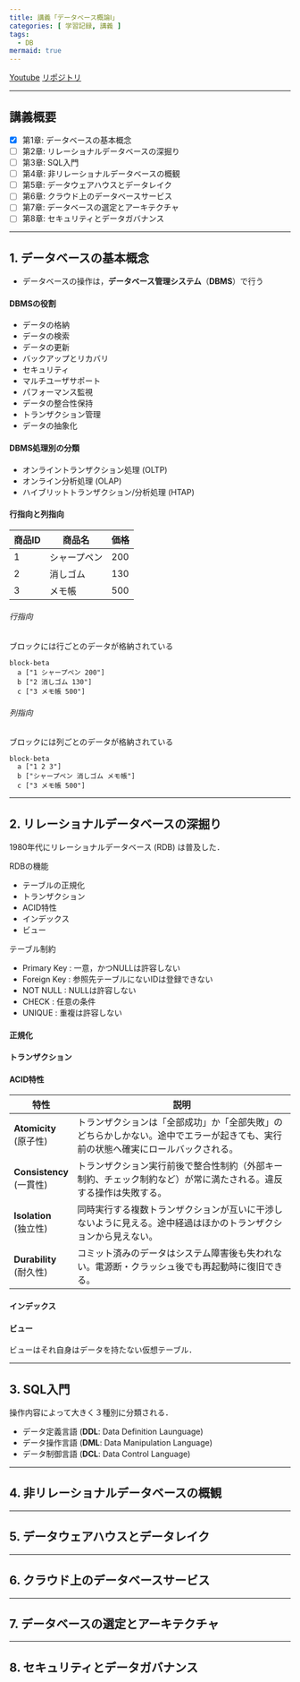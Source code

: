 ```yaml
---
title: 講義「データベース概論Ⅰ」
categories: [ 学習記録, 講義 ]
tags:
  - DB
mermaid: true
---
```


[Youtube](https://www.youtube.com/watch?v=M99vZk8qIjo&t=262s)
[リポジトリ](https://github.com/mixigroup/2024BeginnerTrainingDataBaseBasic)

---
## 講義概要

- [x] 第1章: データベースの基本概念
- [ ] 第2章: リレーショナルデータベースの深掘り
- [ ] 第3章: SQL入門
- [ ] 第4章: 非リレーショナルデータベースの概観
- [ ] 第5章: データウェアハウスとデータレイク
- [ ] 第6章: クラウド上のデータベースサービス
- [ ] 第7章: データベースの選定とアーキテクチャ
- [ ] 第8章: セキュリティとデータガバナンス

--- 
## 1. データベースの基本概念

- データベースの操作は，**データベース管理システム**（**DBMS**）で行う

#### DBMSの役割
- データの格納
- データの検索
- データの更新
- バックアップとリカバリ
- セキュリティ
- マルチユーザサポート 
- パフォーマンス監視
- データの整合性保持
- トランザクション管理
- データの抽象化

#### DBMS処理別の分類

- オンライントランザクション処理 (OLTP)
- オンライン分析処理 (OLAP)
- ハイブリットトランザクション/分析処理 (HTAP)

#### 行指向と列指向

| 商品ID | 商品名       | 価格 |
| ------ | ------------ | ---- |
| 1      | シャープペン | 200  |
| 2      | 消しゴム     | 130  |
| 3      | メモ帳       | 500  |

###### 行指向 
ブロックには行ごとのデータが格納されている
 
```mermaid
block-beta
  a ["1 シャープペン 200"] 
  b ["2 消しゴム 130"]
  c ["3 メモ帳 500"]
```

###### 列指向
ブロックには列ごとのデータが格納されている

```mermaid
block-beta
  a ["1 2 3"] 
  b ["シャープペン 消しゴム メモ帳"]
  c ["3 メモ帳 500"]
```

---
## 2. リレーショナルデータベースの深掘り

1980年代にリレーショナルデータベース (RDB) は普及した．

RDBの機能
- テーブルの正規化
- トランザクション
- ACID特性
- インデックス
- ビュー


テーブル制約
- Primary Key : 一意，かつNULLは許容しない
- Foreign Key : 参照先テーブルにないIDは登録できない 
- NOT NULL : NULLは許容しない
- CHECK : 任意の条件 
- UNIQUE : 重複は許容しない


#### 正規化

#### トランザクション


#### ACID特性

| 特性                          | 説明                                                                                                                             |
| ----------------------------- | -------------------------------------------------------------------------------------------------------------------------------- |
| **Atomicity** <br> (原子性)   | トランザクションは「全部成功」か「全部失敗」のどちらかしかない。途中でエラーが起きても、実行前の状態へ確実にロールバックされる。 |
| **Consistency** <br> (一貫性) | トランザクション実行前後で整合性制約（外部キー制約、チェック制約など）が常に満たされる。違反する操作は失敗する。                 |
| **Isolation** <br> (独立性)   | 同時実行する複数トランザクションが互いに干渉しないように見える。途中経過はほかのトランザクションから見えない。                   |
| **Durability** <br> (耐久性)  | コミット済みのデータはシステム障害後も失われない。電源断・クラッシュ後でも再起動時に復旧できる。                                 |


#### インデックス


#### ビュー

ビューはそれ自身はデータを持たない仮想テーブル．




---
## 3. SQL入門

操作内容によって大きく３種別に分類される．
- データ定義言語 (**DDL**: Data Definition Launguage)
- データ操作言語 (**DML**: Data Manipulation Language)
- データ制御言語 (**DCL**: Data Control Language)



---
## 4. 非リレーショナルデータベースの概観


---
## 5. データウェアハウスとデータレイク



---
## 6. クラウド上のデータベースサービス




---
## 7. データベースの選定とアーキテクチャ




---
## 8. セキュリティとデータガバナンス

